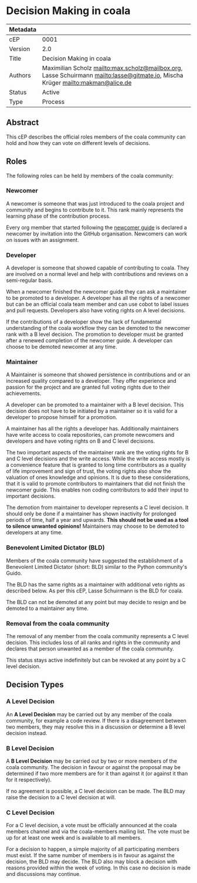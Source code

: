 # Decision Making in coala

| Metadata |                                                                                                                                       |
| -------- | ------------------------------------------------------------------------------------------------------------------------------------- |
| cEP      | 0001                                                                                                                                  |
| Version  | 2.0                                                                                                                                   |
| Title    | Decision Making in coala                                                                                                              |
| Authors  | Maximilian Scholz <mailto:max.scholz@mailbox.org>, Lasse Schuirmann <mailto:lasse@gitmate.io>, Mischa Krüger <mailto:makman@alice.de> |
| Status   | Active                                                                                                                                |
| Type     | Process                                                                                                                               |

## Abstract

This cEP describes the official roles members of the coala community can hold
and how they can vote on different levels of decisions.

## Roles

The following roles can be held by members of the coala community:

### Newcomer

A newcomer is someone that was just introduced to the coala project and
community and begins to contribute to it. This rank mainly represents the
learning phase of the contribution process.

Every org member that started following the [newcomer
guide](//coala.io/newcomer) is declared a newcomer by invitation into the GitHub
organisation. Newcomers can work on issues with an assignment.

### Developer

A developer is someone that showed capable of contributing to coala. They are
involved on a normal level and help with contributions and reviews on a
semi-regular basis.

When a newcomer finished the newcomer guide they can ask a maintainer to be
promoted to a developer. A developer has all the rights of a newcomer but can be
an official coala team member and can use cobot to label issues and pull
requests. Developers also have voting rights on A level decisions.

If the contributions of a developer show the lack of fundamental understanding
of the coala workflow they can be demoted to the newcomer rank with a B level
decision. The promotion to developer must be granted after a renewed completion
of the newcomer guide.
A developer can choose to be demoted newcomer at any time.

### Maintainer

A Maintainer is someone that showed persistence in contributions and or an
increased quality compared to a developer. They offer experience and passion for
the project and are granted full voting rights due to their achievements.

A developer can be promoted to a maintainer with a B level decision. This
decision does not have to be initiated by a maintainer so it is valid for a
developer to propose himself for a promotion.

A maintainer has all the rights a developer has. Additionally maintainers have
write access to coala repositories, can promote newcomers and developers and
have voting rights on B and C level decisions.

The two important aspects of the maintainer rank are the voting rights for B and
C level decisions and the write access. While the write access mostly is a
convenience feature that is granted to long time contributors as a quality of
life improvement and sign of trust, the voting rights also show the valuation
of ones knowledge and opinions.
It is due to these considerations, that it is valid to promote contributors to
maintainers that did not finish the newcomer guide. This enables non coding
contributors to add their input to important decisions.

The demotion from maintainer to developer represents a C level decision. It
should only be done if a maintainer has shown inactivity for prolonged periods
of time, half a year and upwards.
**This should not be used as a tool to silence unwanted opinions!**
Maintainers may choose to be demoted to developers at any time.

### Benevolent Limited Dictator (BLD)

Members of the coala community have suggested the establishment of a Benevolent
Limited Dictator (short: BLD) similar to the Python community's Guido.

The BLD has the same rights as a maintainer with additional veto rights as
described below. As per this cEP, Lasse Schuirmann is the BLD for coala.

The BLD can not be demoted at any point but may decide to resign and be demoted
to a maintainer any time.

### Removal from the coala community

The removal of any member from the coala community represents a C level
decision. This includes loss of all ranks and rights in the community and
declares that person unwanted as a member of the coala community.

This status stays active indefinitely but can be revoked at any point by a C
level decision.

## Decision Types

### A Level Decision

An **A Level Decision** may be carried out by any member of the coala
community, for example a code review. If there is a disagreement between two
members, they may resolve this in a discussion or determine a B level decision
instead.

### B Level Decision

A **B Level Decision** may be carried out by two or more members of the coala
community. The decision in favour or against the proposal may be determined if
two more members are for it than against it (or against it than for it
respectively).

If no agreement is possible, a C level decision can be made. The BLD may raise
the decision to a C level decision at will.

### C Level Decision

For a C level decision, a vote must be officially announced at the coala
members channel and via the coala-members mailing list. The vote must be up for
at least one week and is available to all members.

For a decision to happen, a simple majority of all participating members must
exist. If the same number of members is in favour as against the decision, the
BLD may decide. The BLD also may block a decision with reasons provided within
the week of voting. In this case no decision is made and discussions may
continue.
